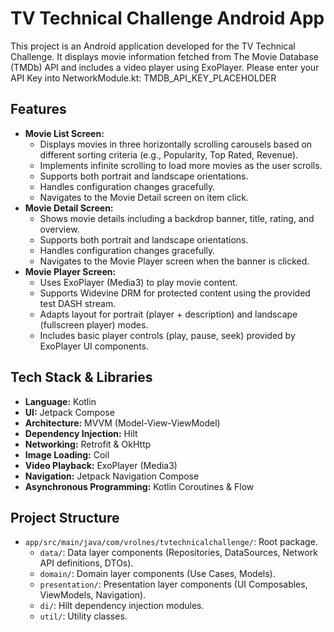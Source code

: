 # TV Technical Challenge Android App

This project is an Android application developed for the TV Technical Challenge. It displays movie information fetched from The Movie Database (TMDb) API and includes a video player using ExoPlayer.
Please enter your API Key into NetworkModule.kt: TMDB_API_KEY_PLACEHOLDER 
## Features

*   **Movie List Screen:**
    *   Displays movies in three horizontally scrolling carousels based on different sorting criteria (e.g., Popularity, Top Rated, Revenue).
    *   Implements infinite scrolling to load more movies as the user scrolls.
    *   Supports both portrait and landscape orientations.
    *   Handles configuration changes gracefully.
    *   Navigates to the Movie Detail screen on item click.
*   **Movie Detail Screen:**
    *   Shows movie details including a backdrop banner, title, rating, and overview.
    *   Supports both portrait and landscape orientations.
    *   Handles configuration changes gracefully.
    *   Navigates to the Movie Player screen when the banner is clicked.
*   **Movie Player Screen:**
    *   Uses ExoPlayer (Media3) to play movie content.
    *   Supports Widevine DRM for protected content using the provided test DASH stream.
    *   Adapts layout for portrait (player + description) and landscape (fullscreen player) modes.
    *   Includes basic player controls (play, pause, seek) provided by ExoPlayer UI components.

## Tech Stack & Libraries

*   **Language:** Kotlin
*   **UI:** Jetpack Compose
*   **Architecture:** MVVM (Model-View-ViewModel)
*   **Dependency Injection:** Hilt
*   **Networking:** Retrofit & OkHttp
*   **Image Loading:** Coil
*   **Video Playback:** ExoPlayer (Media3)
*   **Navigation:** Jetpack Navigation Compose
*   **Asynchronous Programming:** Kotlin Coroutines & Flow

## Project Structure

*   `app/src/main/java/com/vrolnes/tvtechnicalchallenge/`: Root package.
    *   `data/`: Data layer components (Repositories, DataSources, Network API definitions, DTOs).
    *   `domain/`: Domain layer components (Use Cases, Models).
    *   `presentation/`: Presentation layer components (UI Composables, ViewModels, Navigation).
    *   `di/`: Hilt dependency injection modules.
    *   `util/`: Utility classes.